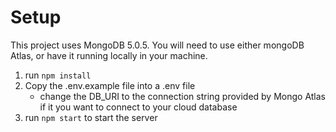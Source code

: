 # Setup

This project uses MongoDB 5.0.5. You will need to use either mongoDB Atlas, or have it running locally in your machine.

1. run `npm install`
2. Copy the .env.example file into a .env file
   - change the DB_URI to the connection string provided by Mongo Atlas if it you want to connect to your cloud database
3. run `npm start` to start the server
